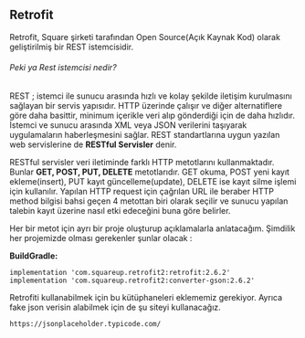 ## Retrofit
Retrofit, Square şirketi tarafından Open Source(Açık Kaynak Kod) olarak geliştirilmiş bir REST istemcisidir. 

###### Peki ya Rest istemcisi nedir?
REST ; istemci ile sunucu arasında hızlı ve kolay şekilde iletişim kurulmasını sağlayan bir servis yapısıdır.  HTTP üzerinde çalışır ve diğer alternatiflere göre daha basittir, minimum içerikle veri alıp gönderdiği için de daha hızlıdır.
İstemci ve sunucu arasında XML veya JSON verilerini taşıyarak uygulamaların haberleşmesini sağlar.
REST standartlarına uygun yazılan web servislerine de **RESTful Servisler** denir.

RESTful servisler veri iletiminde farklı HTTP metotlarını kullanmaktadır. Bunlar **GET, POST, PUT, DELETE** metotlarıdır. 
GET okuma, POST yeni kayıt ekleme(insert), PUT kayıt güncelleme(update), DELETE ise kayıt silme işlemi için kullanılır. Yapılan HTTP request  için çağrılan URL ile beraber HTTP method bilgisi bahsi geçen 4 metottan biri olarak seçilir ve sunucu yapılan talebin kayıt üzerine nasıl etki edeceğini buna göre belirler.

Her bir metot için ayrı bir proje oluşturup açıklamalarla anlatacağım.
Şimdilik her projemizde olması gerekenler şunlar olacak : 


**BuildGradle:**


    implementation 'com.squareup.retrofit2:retrofit:2.6.2'
    implementation 'com.squareup.retrofit2:converter-gson:2.6.2'

Retrofiti kullanabilmek için bu kütüphaneleri eklememiz gerekiyor.
Ayrıca fake json verisin alabilmek için de şu siteyi kullanacağız.

	https://jsonplaceholder.typicode.com/




